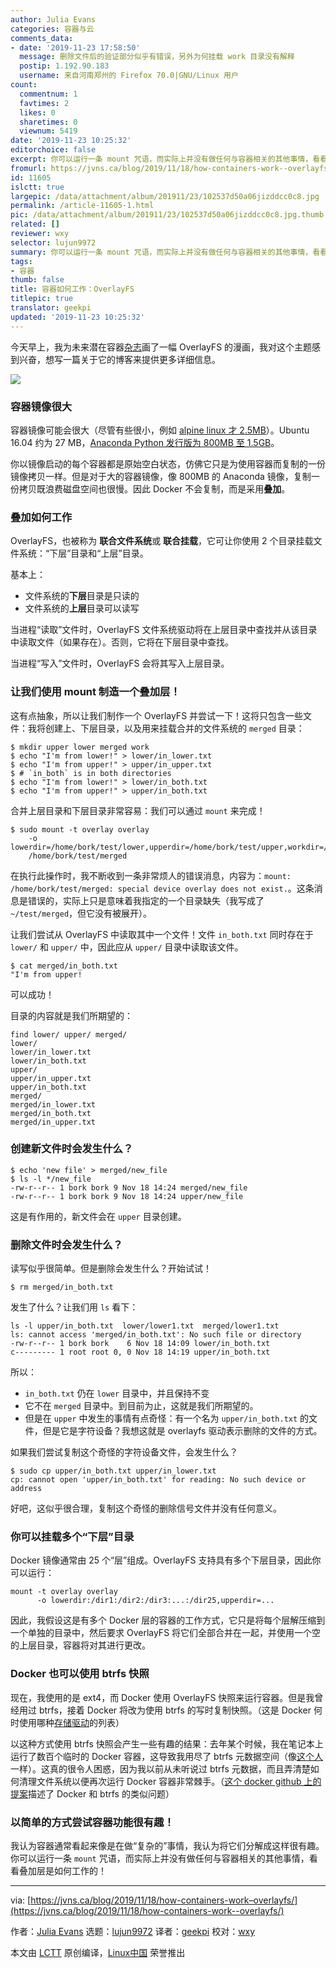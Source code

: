 ```yaml
---
author: Julia Evans
categories: 容器与云
comments_data:
- date: '2019-11-23 17:58:50'
  message: 删除文件后的验证部分似乎有错误，另外为何挂载 work 目录没有解释
  postip: 1.192.90.183
  username: 来自河南郑州的 Firefox 70.0|GNU/Linux 用户
count:
  commentnum: 1
  favtimes: 2
  likes: 0
  sharetimes: 0
  viewnum: 5419
date: '2019-11-23 10:25:32'
editorchoice: false
excerpt: 你可以运行一条 mount 咒语，而实际上并没有做任何与容器相关的其他事情，看看叠加层是如何工作的！
fromurl: https://jvns.ca/blog/2019/11/18/how-containers-work--overlayfs/
id: 11605
islctt: true
largepic: /data/attachment/album/201911/23/102537d50a06jizddcc0c8.jpg
permalink: /article-11605-1.html
pic: /data/attachment/album/201911/23/102537d50a06jizddcc0c8.jpg.thumb.jpg
related: []
reviewer: wxy
selector: lujun9972
summary: 你可以运行一条 mount 咒语，而实际上并没有做任何与容器相关的其他事情，看看叠加层是如何工作的！
tags:
- 容器
thumb: false
title: 容器如何工作：OverlayFS
titlepic: true
translator: geekpi
updated: '2019-11-23 10:25:32'
---
```


今天早上，我为未来潜在容器[杂志](https://wizardzines.com)画了一幅 OverlayFS 的漫画，我对这个主题感到兴奋，想写一篇关于它的博客来提供更多详细信息。


![](/data/attachment/album/201911/23/102537d50a06jizddcc0c8.jpg)


### 容器镜像很大


容器镜像可能会很大（尽管有些很小，例如 [alpine linux 才 2.5MB](https://hub.docker.com/_/alpine?tab=tags)）。Ubuntu 16.04 约为 27 MB，[Anaconda Python 发行版为 800MB 至 1.5GB](https://hub.docker.com/r/continuumio/anaconda3/tags)。


你以镜像启动的每个容器都是原始空白状态，仿佛它只是为使用容器而复制的一份镜像拷贝一样。但是对于大的容器镜像，像 800MB 的 Anaconda 镜像，复制一份拷贝既浪费磁盘空间也很慢。因此 Docker 不会复制，而是采用**叠加**。


### 叠加如何工作


OverlayFS，也被称为 **联合文件系统**或 **联合挂载**，它可让你使用 2 个目录挂载文件系统：“下层”目录和“上层”目录。


基本上：


* 文件系统的**下层**目录是只读的
* 文件系统的**上层**目录可以读写


当进程“读取”文件时，OverlayFS 文件系统驱动将在上层目录中查找并从该目录中读取文件（如果存在）。否则，它将在下层目录中查找。


当进程“写入”文件时，OverlayFS 会将其写入上层目录。


### 让我们使用 mount 制造一个叠加层！


这有点抽象，所以让我们制作一个 OverlayFS 并尝试一下！这将只包含一些文件：我将创建上、下层目录，以及用来挂载合并的文件系统的 `merged` 目录：



```
$ mkdir upper lower merged work
$ echo "I'm from lower!" > lower/in_lower.txt
$ echo "I'm from upper!" > upper/in_upper.txt
$ # `in_both` is in both directories
$ echo "I'm from lower!" > lower/in_both.txt
$ echo "I'm from upper!" > upper/in_both.txt
```

合并上层目录和下层目录非常容易：我们可以通过 `mount` 来完成！



```
$ sudo mount -t overlay overlay
    -o lowerdir=/home/bork/test/lower,upperdir=/home/bork/test/upper,workdir=/home/bork/test/work
    /home/bork/test/merged
```

在执行此操作时，我不断收到一条非常烦人的错误消息，内容为：`mount: /home/bork/test/merged: special device overlay does not exist.`。这条消息是错误的，实际上只是意味着我指定的一个目录缺失（我写成了 `~/test/merged`，但它没有被展开）。


让我们尝试从 OverlayFS 中读取其中一个文件！文件 `in_both.txt` 同时存在于 `lower/` 和 `upper/` 中，因此应从 `upper/` 目录中读取该文件。



```
$ cat merged/in_both.txt
"I'm from upper!
```

可以成功！


目录的内容就是我们所期望的：



```
find lower/ upper/ merged/
lower/
lower/in_lower.txt
lower/in_both.txt
upper/
upper/in_upper.txt
upper/in_both.txt
merged/
merged/in_lower.txt
merged/in_both.txt
merged/in_upper.txt
```

### 创建新文件时会发生什么？



```
$ echo 'new file' > merged/new_file
$ ls -l */new_file
-rw-r--r-- 1 bork bork 9 Nov 18 14:24 merged/new_file
-rw-r--r-- 1 bork bork 9 Nov 18 14:24 upper/new_file
```

这是有作用的，新文件会在 `upper` 目录创建。


### 删除文件时会发生什么？


读写似乎很简单。但是删除会发生什么？开始试试！



```
$ rm merged/in_both.txt
```

发生了什么？让我们用 `ls` 看下：



```
ls -l upper/in_both.txt  lower/lower1.txt  merged/lower1.txt
ls: cannot access 'merged/in_both.txt': No such file or directory
-rw-r--r-- 1 bork bork    6 Nov 18 14:09 lower/in_both.txt
c--------- 1 root root 0, 0 Nov 18 14:19 upper/in_both.txt
```

所以：


* `in_both.txt` 仍在 `lower` 目录中，并且保持不变
* 它不在 `merged` 目录中。到目前为止，这就是我们所期望的。
* 但是在 `upper` 中发生的事情有点奇怪：有一个名为 `upper/in_both.txt` 的文件，但是它是字符设备？我想这就是 overlayfs 驱动表示删除的文件的方式。


如果我们尝试复制这个奇怪的字符设备文件，会发生什么？



```
$ sudo cp upper/in_both.txt upper/in_lower.txt
cp: cannot open 'upper/in_both.txt' for reading: No such device or address
```

好吧，这似乎很合理，复制这个奇怪的删除信号文件并没有任何意义。


### 你可以挂载多个“下层”目录


Docker 镜像通常由 25 个“层”组成。OverlayFS 支持具有多个下层目录，因此你可以运行：



```
mount -t overlay overlay
      -o lowerdir:/dir1:/dir2:/dir3:...:/dir25,upperdir=...
```

因此，我假设这是有多个 Docker 层的容器的工作方式，它只是将每个层解压缩到一个单独的目录中，然后要求 OverlayFS 将它们全部合并在一起，并使用一个空的上层目录，容器将对其进行更改。


### Docker 也可以使用 btrfs 快照


现在，我使用的是 ext4，而 Docker 使用 OverlayFS 快照来运行容器。但是我曾经用过 btrfs，接着 Docker 将改为使用 btrfs 的写时复制快照。（这是 Docker 何时使用哪种[存储驱动](https://docs.docker.com/storage/storagedriver/select-storage-driver/)的列表）


以这种方式使用 btrfs 快照会产生一些有趣的结果：去年某个时候，我在笔记本上运行了数百个临时的 Docker 容器，这导致我用尽了 btrfs 元数据空间（像[这个人](https://www.reddit.com/r/archlinux/comments/5jrmfe/btrfs_metadata_and_docker/)一样）。这真的很令人困惑，因为我以前从未听说过 btrfs 元数据，而且弄清楚如何清理文件系统以便再次运行 Docker 容器非常棘手。（[这个 docker github 上的提案](https://github.com/moby/moby/issues/27653)描述了 Docker 和 btrfs 的类似问题）


### 以简单的方式尝试容器功能很有趣！


我认为容器通常看起来像是在做“复杂的”事情，我认为将它们分解成这样很有趣。你可以运行一条 `mount` 咒语，而实际上并没有做任何与容器相关的其他事情，看看叠加层是如何工作的！




---


via: [https://jvns.ca/blog/2019/11/18/how-containers-work–overlayfs/](https://jvns.ca/blog/2019/11/18/how-containers-work--overlayfs/)


作者：[Julia Evans](https://jvns.ca/) 选题：[lujun9972](https://github.com/lujun9972) 译者：[geekpi](https://github.com/geekpi) 校对：[wxy](https://github.com/wxy)


本文由 [LCTT](https://github.com/LCTT/TranslateProject) 原创编译，[Linux中国](https://linux.cn/) 荣誉推出